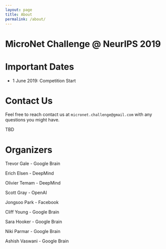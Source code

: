 ```yaml
---
layout: page
title: About
permalink: /about/
---
```


# MicroNet Challenge @ NeurIPS 2019

# Important Dates

* 1 June 2019: Competition Start

# Contact Us

Feel free to reach contact us at `micronet.challenge@gmail.com` with any questions you might have.

TBD 

# Organizers
Trevor Gale - Google Brain

Erich Elsen - DeepMind

Olivier Temam - DeepMind

Scott Gray - OpenAI

Jongsoo Park - Facebook

Cliff Young - Google Brain

Sara Hooker - Google Brain

Niki Parmar - Google Brain

Ashish Vaswani - Google Brain